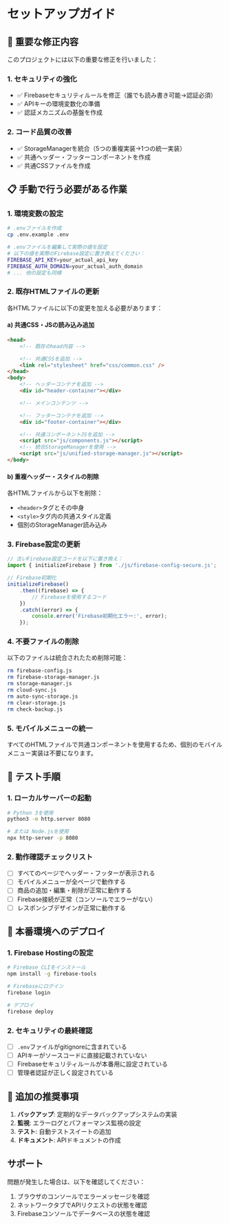 # セットアップガイド

## 🚨 重要な修正内容

このプロジェクトには以下の重要な修正を行いました：

### 1. セキュリティの強化

- ✅ Firebaseセキュリティルールを修正（誰でも読み書き可能→認証必須）
- ✅ APIキーの環境変数化の準備
- ✅ 認証メカニズムの基盤を作成

### 2. コード品質の改善

- ✅ StorageManagerを統合（5つの重複実装→1つの統一実装）
- ✅ 共通ヘッダー・フッターコンポーネントを作成
- ✅ 共通CSSファイルを作成

## 📋 手動で行う必要がある作業

### 1. 環境変数の設定

```bash
# .envファイルを作成
cp .env.example .env

# .envファイルを編集して実際の値を設定
# 以下の値を実際のFirebase設定に置き換えてください：
FIREBASE_API_KEY=your_actual_api_key
FIREBASE_AUTH_DOMAIN=your_actual_auth_domain
# ... 他の設定も同様
```

### 2. 既存HTMLファイルの更新

各HTMLファイルに以下の変更を加える必要があります：

#### a) 共通CSS・JSの読み込み追加

```html
<head>
    <!-- 既存のhead内容 -->

    <!-- 共通CSSを追加 -->
    <link rel="stylesheet" href="css/common.css" />
</head>
<body>
    <!-- ヘッダーコンテナを追加 -->
    <div id="header-container"></div>

    <!-- メインコンテンツ -->

    <!-- フッターコンテナを追加 -->
    <div id="footer-container"></div>

    <!-- 共通コンポーネントJSを追加 -->
    <script src="js/components.js"></script>
    <!-- 統合StorageManagerを使用 -->
    <script src="js/unified-storage-manager.js"></script>
</body>
```

#### b) 重複ヘッダー・スタイルの削除

各HTMLファイルから以下を削除：

- `<header>`タグとその中身
- `<style>`タグ内の共通スタイル定義
- 個別のStorageManager読み込み

### 3. Firebase設定の更新

```javascript
// 古いFirebase設定コードを以下に置き換え：
import { initializeFirebase } from './js/firebase-config-secure.js';

// Firebase初期化
initializeFirebase()
    .then((firebase) => {
        // Firebaseを使用するコード
    })
    .catch((error) => {
        console.error('Firebase初期化エラー:', error);
    });
```

### 4. 不要ファイルの削除

以下のファイルは統合されたため削除可能：

```bash
rm firebase-config.js
rm firebase-storage-manager.js
rm storage-manager.js
rm cloud-sync.js
rm auto-sync-storage.js
rm clear-storage.js
rm check-backup.js
```

### 5. モバイルメニューの統一

すべてのHTMLファイルで共通コンポーネントを使用するため、個別のモバイルメニュー実装は不要になります。

## 🧪 テスト手順

### 1. ローカルサーバーの起動

```bash
# Python 3を使用
python3 -m http.server 8080

# または Node.jsを使用
npx http-server -p 8080
```

### 2. 動作確認チェックリスト

- [ ] すべてのページでヘッダー・フッターが表示される
- [ ] モバイルメニューが全ページで動作する
- [ ] 商品の追加・編集・削除が正常に動作する
- [ ] Firebase接続が正常（コンソールでエラーがない）
- [ ] レスポンシブデザインが正常に動作する

## 🚀 本番環境へのデプロイ

### 1. Firebase Hostingの設定

```bash
# Firebase CLIをインストール
npm install -g firebase-tools

# Firebaseにログイン
firebase login

# デプロイ
firebase deploy
```

### 2. セキュリティの最終確認

- [ ] `.env`ファイルがgitignoreに含まれている
- [ ] APIキーがソースコードに直接記載されていない
- [ ] Firebaseセキュリティルールが本番用に設定されている
- [ ] 管理者認証が正しく設定されている

## 📝 追加の推奨事項

1. **バックアップ**: 定期的なデータバックアップシステムの実装
2. **監視**: エラーログとパフォーマンス監視の設定
3. **テスト**: 自動テストスイートの追加
4. **ドキュメント**: APIドキュメントの作成

## サポート

問題が発生した場合は、以下を確認してください：

1. ブラウザのコンソールでエラーメッセージを確認
2. ネットワークタブでAPIリクエストの状態を確認
3. Firebaseコンソールでデータベースの状態を確認
